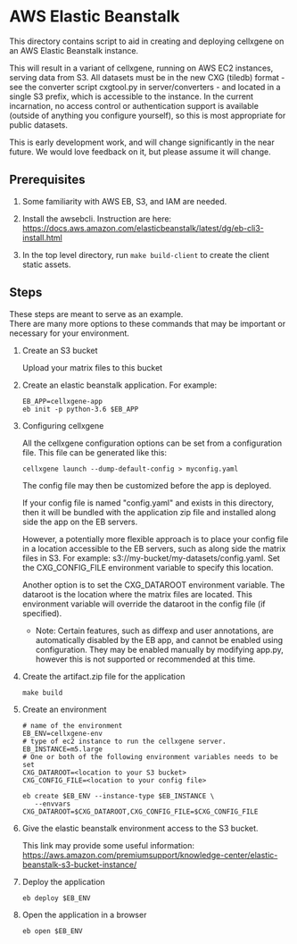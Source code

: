 # AWS Elastic Beanstalk 

This directory contains script to aid in creating and deploying cellxgene on
an AWS Elastic Beanstalk instance.

This will result in a variant of cellxgene, running on AWS EC2 instances, serving data from S3. 
All datasets must be in the new CXG (tiledb) format - see the converter script cxgtool.py 
in server/converters - and located in a single S3 prefix, which is accessible to the instance. 
In the current incarnation, no access control or authentication support is available 
(outside of anything you configure yourself), so this is most appropriate for public datasets.

This is early development work, and will change significantly in the near future. 
We would love feedback on it, but please assume it will change.

## Prerequisites

1. Some familiarity with AWS EB, S3, and IAM are needed.

2. Install the awsebcli.
Instruction are here:  
https://docs.aws.amazon.com/elasticbeanstalk/latest/dg/eb-cli3-install.html

3. In the top level directory, run ```make build-client``` to create the client static assets. 

## Steps

These steps are meant to serve as an example.  
There are many more options to these commands that may be important or necessary for your environment.

1. Create an S3 bucket

   Upload your matrix files to this bucket
   
2. Create an elastic beanstalk application.  For example:

    ```
    EB_APP=cellxgene-app
    eb init -p python-3.6 $EB_APP
    ```

3. Configuring cellxgene

   All the cellxgene configuration options can be set from a configuration file.
   This file can be generated like this:
   
   ```cellxgene launch --dump-default-config > myconfig.yaml```
   
   The config file may then be customized before the app is deployed.
   
   If your config file is named "config.yaml" and exists in this directory, then it will be bundled with the 
   application zip file and installed along side the app on the EB servers.
   
   However, a potentially more flexible approach is to place your config file in a location accessible to the EB 
   servers, such as along side the matrix files in S3.  For example:  s3://my-bucket/my-datasets/config.yaml.
   Set the CXG_CONFIG_FILE environment variable to specify this location.  
   
   Another option is to set the CXG_DATAROOT environment variable.  The dataroot 
   is the location where the matrix files are located. 
   This environment variable will override the dataroot in the config file (if specified).
   
   - Note:  Certain features, such as diffexp and user annotations, are automatically disabled by the EB app,
   and cannot be enabled using configuration.  They may be enabled manually by modifying app.py, however
   this is not supported or recommended at this time.
   
4. Create the artifact.zip file for the application

   ```
   make build
   ```
   
5. Create an environment

    ```
    # name of the environment
    EB_ENV=cellxgene-env
    # type of ec2 instance to run the cellxgene server.     
    EB_INSTANCE=m5.large 
    # One or both of the following environment variables needs to be set
    CXG_DATAROOT=<location to your S3 bucket>
    CXG_CONFIG_FILE=<location to your config file>
   
    eb create $EB_ENV --instance-type $EB_INSTANCE \
       --envvars CXG_DATAROOT=$CXG_DATAROOT,CXG_CONFIG_FILE=$CXG_CONFIG_FILE
    ```

6. Give the elastic beanstalk environment access to the S3 bucket.

    This link may provide some useful information:
    https://aws.amazon.com/premiumsupport/knowledge-center/elastic-beanstalk-s3-bucket-instance/
    
7. Deploy the application

    ```
    eb deploy $EB_ENV 
    ```
   
7. Open the application in a browser

   ```
   eb open $EB_ENV
   ```
